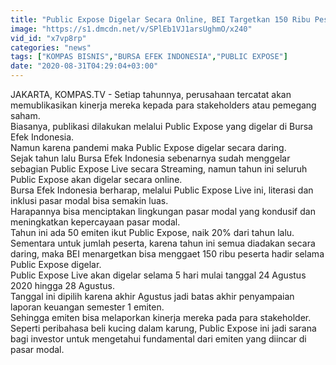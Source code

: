 ```yaml
---
title: "Public Expose Digelar Secara Online, BEI Targetkan 150 Ribu Peserta"
image: "https://s1.dmcdn.net/v/SPlEb1VJ1arsUghmO/x240"
vid_id: "x7vp8rp"
categories: "news"
tags: ["KOMPAS BISNIS","BURSA EFEK INDONESIA","PUBLIC EXPOSE"]
date: "2020-08-31T04:29:04+03:00"
---
```

JAKARTA, KOMPAS.TV - Setiap tahunnya, perusahaan tercatat akan memublikasikan kinerja mereka kepada para stakeholders atau pemegang saham.   <br>Biasanya, publikasi dilakukan melalui Public Expose yang digelar di Bursa Efek Indonesia.   <br>Namun karena pandemi maka Public Expose digelar secara daring.   <br>Sejak tahun lalu Bursa Efek Indonesia sebenarnya sudah menggelar sebagian Public Expose Live secara Streaming, namun tahun ini seluruh Public Expose akan digelar secara online.   <br>Bursa Efek Indonesia berharap, melalui Public Expose Live ini, literasi dan inklusi pasar modal bisa semakin luas.   <br>Harapannya bisa menciptakan lingkungan pasar modal yang kondusif dan meningkatkan kepercayaan pasar modal.   <br>Tahun ini ada 50 emiten ikut Public Expose, naik 20% dari tahun lalu.   <br>Sementara untuk jumlah peserta, karena tahun ini semua diadakan secara daring, maka BEI menargetkan bisa menggaet 150 ribu peserta hadir selama Public Expose digelar.   <br>Public Expose Live akan digelar selama 5 hari mulai tanggal 24 Agustus 2020 hingga 28 Agustus.    <br>Tanggal ini dipilih karena akhir Agustus jadi batas akhir penyampaian laporan keuangan semester 1 emiten.   <br>Sehingga emiten bisa melaporkan kinerja mereka pada para stakeholder.   <br>Seperti peribahasa beli kucing dalam karung, Public Expose ini jadi sarana bagi investor untuk mengetahui fundamental dari emiten yang diincar di pasar modal.   <br>
